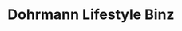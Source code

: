 ---
title: "Dohrmann Lifestyle Binz"
url: /ostseebad-binz/dohrmann-lifestyle-binz/
shop: Kleidung
---